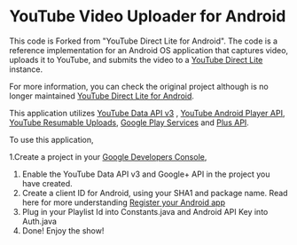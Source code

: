 YouTube Video Uploader for Android
===========

This code is Forked from "YouTube Direct Lite for Android". The code is a reference implementation for an Android OS application that captures video, uploads it to YouTube, and submits the video to a [YouTube Direct Lite](http://code.google.com/p/youtube-direct-lite/) instance.

For more information, you can check the original project although is no longer maintained [YouTube Direct Lite for Android](https://github.com/youtube/yt-direct-lite-android).

This application utilizes [YouTube Data API v3](https://developers.google.com/youtube/v3/) , [YouTube Android Player API](https://developers.google.com/youtube/android/player/), [YouTube Resumable Uploads](https://developers.google.com/youtube/v3/guides/using_resumable_upload_protocol?hl=en), [Google Play Services](https://developer.android.com/google/play-services/index.html) and [Plus API](https://developers.google.com/+/mobile/android/Google).

To use this application,

1.Create a project in your [Google Developers Console](https://console.developers.google.com),
1.  Enable the YouTube Data API v3 and Google+ API in the project you have created.
1.  Create a client ID for Android, using your SHA1 and package name. 
    Read here for more understanding [Register your Android app](https://developers.google.com/youtube/android/player/register)
1.  Plug in your Playlist Id into Constants.java and Android API Key into Auth.java
1.  Done! Enjoy the show!
